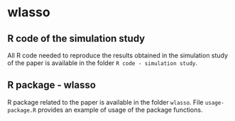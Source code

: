 # wlasso

## R code of the simulation study

All R code needed to reproduce the results obtained in the simulation study of the paper is available in the folder `R code - simulation study`.

## R package - wlasso

R package related to the paper is available in the folder `wlasso`. File `usage-package.R` provides an example of usage of the package functions.
